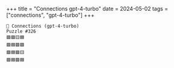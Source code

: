 +++
title = "Connections gpt-4-turbo"
date = 2024-05-02
tags = ["connections", "gpt-4-turbo"]
+++

```text
🤖 Connections (gpt-4-turbo) 
Puzzle #326
🟩🟩🟨🟦
🟩🟦🟩🟪
🟩🟦🟪🟨
🟩🟦🟩🟦
```
